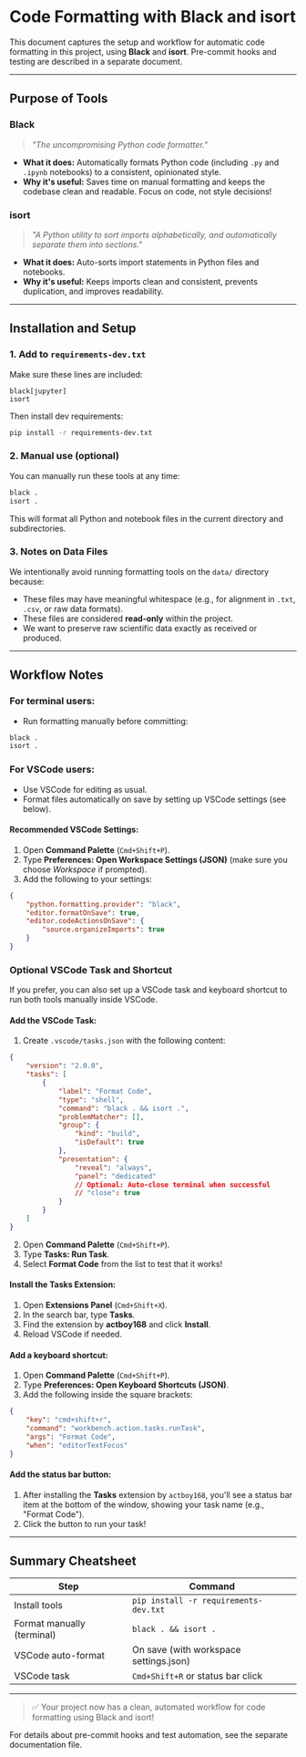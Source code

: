 # Code Formatting with Black and isort

This document captures the setup and workflow for automatic code formatting in this project, using **Black** and **isort**. Pre-commit hooks and testing are described in a separate document.

---

## Purpose of Tools

### **Black**
> *"The uncompromising Python code formatter."*

- **What it does:** Automatically formats Python code (including `.py` and `.ipynb` notebooks) to a consistent, opinionated style.
- **Why it's useful:** Saves time on manual formatting and keeps the codebase clean and readable. Focus on code, not style decisions!

### **isort**
> *"A Python utility to sort imports alphabetically, and automatically separate them into sections."*

- **What it does:** Auto-sorts import statements in Python files and notebooks.
- **Why it's useful:** Keeps imports clean and consistent, prevents duplication, and improves readability.

---

## Installation and Setup

### 1. Add to `requirements-dev.txt`
Make sure these lines are included:

```
black[jupyter]
isort
```

Then install dev requirements:

```bash
pip install -r requirements-dev.txt
```

### 2. Manual use (optional)
You can manually run these tools at any time:

```bash
black .
isort .
```

This will format all Python and notebook files in the current directory and subdirectories.

### 3. Notes on Data Files

We intentionally avoid running formatting tools on the `data/` directory because:
- These files may have meaningful whitespace (e.g., for alignment in `.txt`, `.csv`, or raw data formats).
- These files are considered **read-only** within the project.
- We want to preserve raw scientific data exactly as received or produced.

---

## Workflow Notes

### For **terminal users**:
- Run formatting manually before committing:

```bash
black .
isort .
```

### For **VSCode users**:
- Use VSCode for editing as usual.
- Format files automatically on save by setting up VSCode settings (see below).

#### Recommended VSCode Settings:

1. Open **Command Palette** (`Cmd+Shift+P`).
2. Type **Preferences: Open Workspace Settings (JSON)** (make sure you choose *Workspace* if prompted).
3. Add the following to your settings:

```json
{
    "python.formatting.provider": "black",
    "editor.formatOnSave": true,
    "editor.codeActionsOnSave": {
        "source.organizeImports": true
    }
}
```

### Optional VSCode Task and Shortcut

If you prefer, you can also set up a VSCode task and keyboard shortcut to run both tools manually inside VSCode.

#### Add the VSCode Task:
1. Create `.vscode/tasks.json` with the following content:

```json
{
    "version": "2.0.0",
    "tasks": [
        {
            "label": "Format Code",
            "type": "shell",
            "command": "black . && isort .",
            "problemMatcher": [],
            "group": {
                "kind": "build",
                "isDefault": true
            },
            "presentation": {
                "reveal": "always",
                "panel": "dedicated"
                // Optional: Auto-close terminal when successful
                // "close": true
            }
        }
    ]
}
```

2. Open **Command Palette** (`Cmd+Shift+P`).
3. Type **Tasks: Run Task**.
4. Select **Format Code** from the list to test that it works!

#### Install the Tasks Extension:
1. Open **Extensions Panel** (`Cmd+Shift+X`).
2. In the search bar, type **Tasks**.
3. Find the extension by **actboy168** and click **Install**.
4. Reload VSCode if needed.

#### Add a keyboard shortcut:
1. Open **Command Palette** (`Cmd+Shift+P`).
2. Type **Preferences: Open Keyboard Shortcuts (JSON)**.
3. Add the following inside the square brackets:

```json
{
    "key": "cmd+shift+r",
    "command": "workbench.action.tasks.runTask",
    "args": "Format Code",
    "when": "editorTextFocus"
}
```

#### Add the status bar button:
1. After installing the **Tasks** extension by `actboy168`, you'll see a status bar item at the bottom of the window, showing your task name (e.g., "Format Code").
2. Click the button to run your task!

---

## Summary Cheatsheet

| Step | Command |
|------|----------|
| Install tools | `pip install -r requirements-dev.txt` |
| Format manually (terminal) | `black . && isort .` |
| VSCode auto-format | On save (with workspace settings.json) |
| VSCode task | `Cmd+Shift+R` or status bar click |

---

> ✅ Your project now has a clean, automated workflow for code formatting using Black and isort!

For details about pre-commit hooks and test automation, see the separate documentation file.

